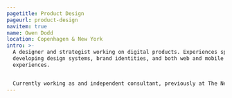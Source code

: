 ```yaml
---
pagetitle: Product Design
pageurl: product-design
navitem: true
name: Owen Dodd
location: Copenhagen & New York
intro: >-
  A designer and strategist working on digital products. Experiences spans
  developing design systems, brand identities, and both web and mobile
  experiences.


  Currently working as and independent consultant, previously at The New York Times, and Artsy.
---
```

